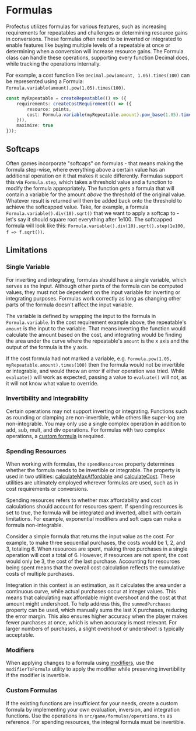 # Formulas

Profectus utilizes formulas for various features, such as increasing requirements for repeatables and challenges or determining resource gains in conversions. These formulas often need to be inverted or integrated to enable features like buying multiple levels of a repeatable at once or determining when a conversion will increase resource gains. The Formula class can handle these operations, supporting every function Decimal does, while tracking the operations internally.

For example, a cost function like `Decimal.pow(amount, 1.05).times(100)` can be represented using a Formula: `Formula.variable(amount).pow(1.05).times(100)`.

```ts
const myRepeatable = createRepeatable(() => ({
    requirements: createCostRequirement(() => ({
        resource: points,
        cost: Formula.variable(myRepeatable.amount).pow_base(1.05).times(100)
    })),
    maximize: true
}));
```

## Softcaps

Often games incorporate "softcaps" on formulas - that means making the formula step-wise, where everything above a certain value has an additional operation on it that makes it scale differently. Formulas support this via `Formula.step`, which takes a threshold value and a function to modify the formula appropriately. The function gets a formula that will contain a variable for the amount _above_ the threshold of the original value. Whatever result is returned will then be added back onto the threshold to achieve the softcapped value. Take, for example, a formula `Formula.variable().div(10).sqrt()` that we want to apply a softcap to - let's say it should square root everything after 1e100. The softcapped formula will look like this: `Formula.variable().div(10).sqrt().step(1e100, f => f.sqrt())`.

## Limitations

### Single Variable

For inverting and integrating, formulas should have a single variable, which serves as the input. Although other parts of the formula can be computed values, they must not be dependent on the input variable for inverting or integrating purposes. Formulas work correctly as long as changing other parts of the formula doesn't affect the input variable.

The variable is defined by wrapping the input to the formula in `Formula.variable`. In the cost requirement example above, the repeatable's `amount` is the input to the variable. That means inverting the function would calculate the amount based on the cost, and integrating would be finding the area under the curve where the repeatable's `amount` is the x axis and the output of the formula is the y axis.

If the cost formula had not marked a variable, e.g. `Formula.pow(1.05, myRepeatable.amount).times(100)` then the formula would not be invertible or integrable, and would throw an error if either operation was tried. While `evaluate()` will work as expected, passing a value to `evaluate()` will not, as it will not know what value to override.

### Invertibility and Integrability

Certain operations may not support inverting or integrating. Functions such as rounding or clamping are non-invertible, while others like super-log are non-integrable. You may only use a single complex operation in addition to add, sub, mult, and div operations. For formulas with two complex operations, a [custom formula](#custom-formulas) is required.

### Spending Resources

When working with formulas, the `spendResources` property determines whether the formula needs to be invertible or integrable. The property is used in two utilities: [calculateMaxAffordable](/api/game/formulas/formulas/functions/calculateMaxAffordable) and [calculateCost](/api/game/formulas/formulas/functions/calculateCost). These utilities are ultimately employed wherever formulas are used, such as in cost requirements or conversions.

Spending resources refers to whether max affordability and cost calculations should account for resources spent. If spending resources is set to true, the formula will be integrated and inverted, albeit with certain limitations. For example, exponential modifiers and soft caps can make a formula non-integrable.

Consider a simple formula that returns the input value as the cost. For example, to make three sequential purchases, the costs would be 1, 2, and 3, totaling 6. When resources are spent, making three purchases in a single operation will cost a total of 6. However, if resources are not spent, the cost would only be 3, the cost of the last purchase. Accounting for resources being spent means that the overall cost calculation reflects the cumulative costs of multiple purchases.

Integration in this context is an estimation, as it calculates the area under a continuous curve, while actual purchases occur at integer values. This means that calculating max affordable might overshoot and the cost at that amount might undershoot. To help address this, the `summedPurchases` property can be used, which manually sums the last X purchases, reducing the error margin. This also ensures higher accuracy when the player makes fewer purchases at once, which is when accuracy is most relevant. For larger numbers of purchases, a slight overshoot or undershoot is typically acceptable.

### Modifiers

When applying changes to a formula using [modifiers](/api/game/modifiers/), use the `modifierToFormula` utility to apply the modifier while preserving invertibility if the modifier is invertible.

### Custom Formulas

If the existing functions are insufficient for your needs, create a custom formula by implementing your own evaluation, inversion, and integration functions. Use the operations in `src/game/formulas/operations.ts` as reference. For spending resources, the integral formula must be invertible.
